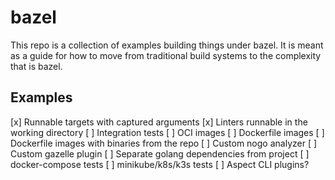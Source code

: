 # bazel

This repo is a collection of examples building things under bazel. It is meant
as a guide for how to move from traditional build systems to the complexity that
is bazel.

## Examples

[x] Runnable targets with captured arguments
[x] Linters runnable in the working directory
[ ] Integration tests
[ ] OCI images
[ ] Dockerfile images
[ ] Dockerfile images with binaries from the repo
[ ] Custom nogo analyzer
[ ] Custom gazelle plugin
[ ] Separate golang dependencies from project
[ ] docker-compose tests
[ ] minikube/k8s/k3s tests
[ ] Aspect CLI plugins?
